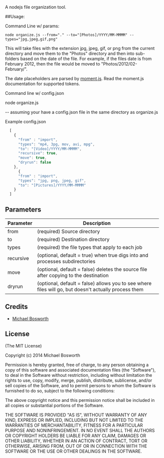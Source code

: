 A nodejs file organization tool.

##Usage:

Command Line w/ params:

```node organize.js --from="." --to="[Photos]/YYYY/MM-MMMM" --types="jpg,jpeg,gif,png"```

This will take files with the extension jpg, jpeg, gif, or png from the current directory and move them to the "Photos" directory and then into sub-folders based on the date of the file.  For example, if the files date is from February 2012, then the file would be moved to "Photos/2012/02-February/".

The date placeholders are parsed by [moment.js](http://momentjs.com/).  Read the moment.js documentation for supported tokens.

Command line w/ config.json

node organize.js 

-- assuming your have a config.json file in the same directory as organize.js

Example config.json

```javascript
  [
    {
      "from" : "import",  
      "types": "mp4, 3pg, mov, avi, mpg",
      "to": "[Video]/YYYY/MM-MMMM",
      "recursive": true,
      "move": true,
      "dryrun": false
    },
      {
      "from" : "import",
      "types": "jpg, png, jpeg, gif",
      "to": "[Pictures]/YYYY/MM-MMMM"
    }
  ]
```

## Parameters

Parameter  | Description
------------- | -------------
from      | (required) Source directory
to        | (required) Destination directory
types     | (required) the file types that apply to each job
recursive | (optional, default = true) when true digs into and processes subdirectories
move      | (optional, default = false) deletes the source file after copying to the destination
dryrun    | (optional, default = false) allows you to see where files will go, but doesn't actually process them

## Credits

  - [Michael Bosworth](http://github.com/bozzltron)

## License

(The MIT License)

Copyright (c) 2014 Michael Bosworth

Permission is hereby granted, free of charge, to any person obtaining a copy of
this software and associated documentation files (the "Software"), to deal in
the Software without restriction, including without limitation the rights to
use, copy, modify, merge, publish, distribute, sublicense, and/or sell copies of
the Software, and to permit persons to whom the Software is furnished to do so,
subject to the following conditions:

The above copyright notice and this permission notice shall be included in all
copies or substantial portions of the Software.

THE SOFTWARE IS PROVIDED "AS IS", WITHOUT WARRANTY OF ANY KIND, EXPRESS OR
IMPLIED, INCLUDING BUT NOT LIMITED TO THE WARRANTIES OF MERCHANTABILITY, FITNESS
FOR A PARTICULAR PURPOSE AND NONINFRINGEMENT. IN NO EVENT SHALL THE AUTHORS OR
COPYRIGHT HOLDERS BE LIABLE FOR ANY CLAIM, DAMAGES OR OTHER LIABILITY, WHETHER
IN AN ACTION OF CONTRACT, TORT OR OTHERWISE, ARISING FROM, OUT OF OR IN
CONNECTION WITH THE SOFTWARE OR THE USE OR OTHER DEALINGS IN THE SOFTWARE.